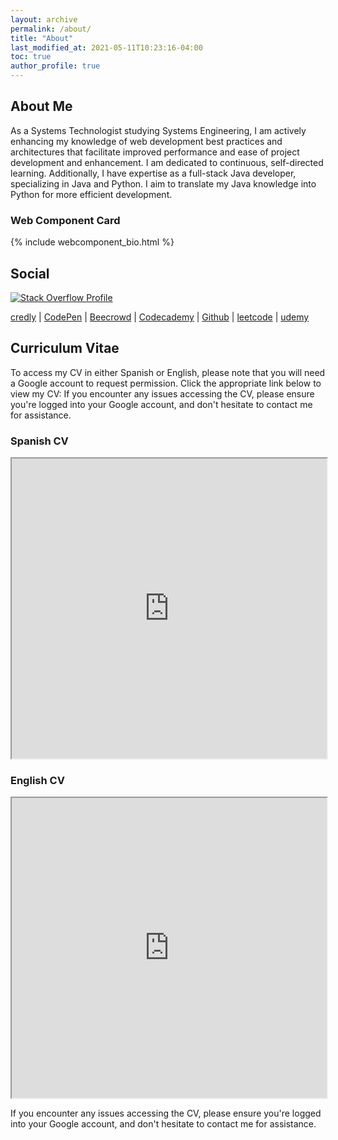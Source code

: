 ```yaml
---
layout: archive
permalink: /about/
title: "About"
last_modified_at: 2021-05-11T10:23:16-04:00
toc: true
author_profile: true
---
```


## About Me

As a Systems Technologist studying Systems Engineering, I am actively enhancing my knowledge of web development best practices and architectures that facilitate improved performance and ease of project development and enhancement. I am dedicated to continuous, self-directed learning. Additionally, I have expertise as a full-stack Java developer, specializing in Java and Python. I aim to translate my Java knowledge into Python for more efficient development.

### Web Component Card

{% include webcomponent_bio.html %}

## Social

[![Stack Overflow Profile](https://stackoverflow.com/users/flair/7258885.png?theme=dark)](https://stackoverflow.com/users/7258885/qleoz12)
 



[credly](https://www.credly.com/users/leonardo-sanchez.ce088033) |
[CodePen](https://codepen.io/qleoz12) |
[Beecrowd](https://www.beecrowd.com.br/judge/en/profile/388592) |
[Codecademy](https://www.codecademy.com/profiles/Qleoz12) |
[Github](https://github.com/Qleoz12) |
[leetcode](https://leetcode.com/qleoz12/) |
[udemy](https://www.udemy.com/user/qleoz12/)


## Curriculum Vitae

To access my CV in either Spanish or English, please note that you will need a Google account to request permission. Click the appropriate link below to view my CV:
If you encounter any issues accessing the CV, please ensure you're logged into your Google account, and don't hesitate to contact me for assistance.

### Spanish CV

<iframe src="https://drive.google.com/file/d/19o0gQ1FnUOlQeV8OZwOt-JVxson2IpHm/preview" width="100%" height="480"></iframe>

### English CV

<iframe src="https://drive.google.com/file/d/19o0gQ1FnUOlQeV8OZwOt-JVxson2IpHm/preview" width="100%" height="480"></iframe>

If you encounter any issues accessing the CV, please ensure you're logged into your Google account, and don't hesitate to contact me for assistance.
